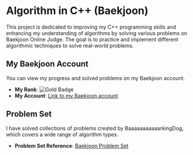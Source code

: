 # Algorithm in C++ (Baekjoon)

This project is dedicated to improving my C++ programming skills and enhancing my understanding of algorithms by solving various problems on Baekjoon Online Judge. The goal is to practice and implement different algorithmic techniques to solve real-world problems.

## My Baekjoon Account

You can view my progress and solved problems on my Baekjoon account.

- **My Rank**: ![Gold Badge](https://img.shields.io/badge/Rank-Gold-yellow)   
- **My Account**: [Link to my Baekjoon account](https://www.acmicpc.net/user/cherrycherry)

## Problem Set

I have solved collections of problems created by BaaaaaaaaaaarkingDog, which covers a wide range of algorithm types.

- **Problem Set Reference**: [Baekjoon Problem Set](https://www.acmicpc.net/workbook/by/BaaaaaaaaaaarkingDog)
